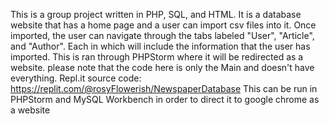 This is a group project written in PHP, SQL, and HTML. It is a database website that has a home page and a user can import csv files into it. Once imported, the user can navigate through the tabs labeled "User", "Article", and "Author". Each in which will include the information that the user has imported. This is ran through PHPStorm where it will be redirected as a website. please note that the code here is only the Main and doesn't have everything.
Repl.it source code: https://replit.com/@rosyFlowerish/NewspaperDatabase
This can be run in PHPStorm and MySQL Workbench in order to direct it to google chrome as a website 
